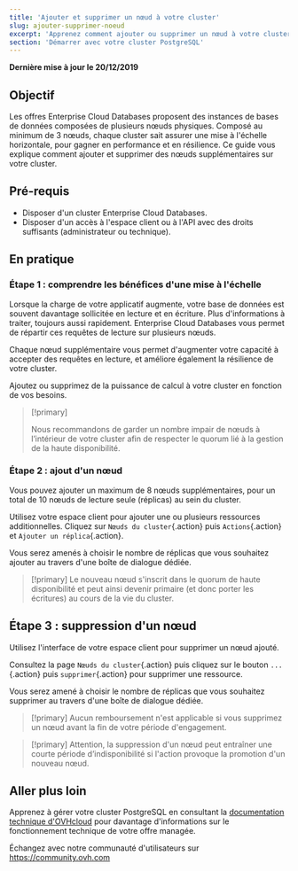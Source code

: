 ```yaml
---
title: 'Ajouter et supprimer un nœud à votre cluster'
slug: ajouter-supprimer-noeud
excerpt: 'Apprenez comment ajouter ou supprimer un nœud à votre cluster'
section: 'Démarrer avec votre cluster PostgreSQL'
---
```


**Dernière mise à jour le 20/12/2019**

## Objectif
Les offres Enterprise Cloud Databases proposent des instances de bases de données composées de plusieurs nœuds physiques.
Composé au minimum de 3 nœuds, chaque cluster sait assurer une mise à l'échelle horizontale, pour gagner en performance et en résilience.
Ce guide vous explique comment ajouter et supprimer des nœuds supplémentaires sur votre cluster.


## Pré-requis
- Disposer d'un cluster Enterprise Cloud Databases.
- Disposer d'un accès à l'espace client ou à l'API avec des droits suffisants (administrateur ou technique).


## En pratique

### Étape 1 : comprendre les bénéfices d'une mise à l'échelle
Lorsque la charge de votre applicatif augmente, votre base de données est souvent davantage sollicitée en lecture et en écriture. Plus d'informations à traiter, toujours aussi rapidement. Enterprise Cloud Databases vous permet de répartir ces requêtes de lecture sur plusieurs nœuds.

Chaque nœud supplémentaire vous permet d'augmenter votre capacité à accepter des requêtes en lecture, et améliore également la résilience de votre cluster.

Ajoutez ou supprimez de la puissance de calcul à votre cluster en fonction de vos besoins.

> [!primary]
>
> Nous recommandons de garder un nombre impair de nœuds à l’intérieur de votre cluster afin de respecter le quorum lié à la gestion de la haute disponibilité.
>


### Étape 2 : ajout d'un nœud
Vous pouvez ajouter un maximum de 8 nœuds supplémentaires, pour un total de 10 nœuds de lecture seule (réplicas) au sein du cluster.

Utilisez votre espace client pour ajouter une ou plusieurs ressources additionnelles. Cliquez sur `Nœuds du cluster`{.action} puis `Actions`{.action} et `Ajouter un réplica`{.action}.

Vous serez amenés à choisir le nombre de réplicas que vous souhaitez ajouter au travers d'une boîte de dialogue dédiée.

> [!primary]
> Le nouveau nœud s'inscrit dans le quorum de haute disponibilité et peut ainsi devenir primaire (et donc porter les écritures) au cours de la vie du cluster.
>


## Étape 3 : suppression d'un nœud
Utilisez l'interface de votre espace client pour supprimer un nœud ajouté.

Consultez la page `Nœuds du cluster`{.action} puis cliquez sur le bouton `...`{.action} puis `supprimer`{.action} pour supprimer une ressource. 

Vous serez amené à choisir le nombre de réplicas que vous souhaitez supprimer au travers d'une boîte de dialogue dédiée.

> [!primary]
> Aucun remboursement n'est applicable si vous supprimez un nœud avant la fin de votre période d'engagement.
>

> [!primary]
> Attention, la suppression d'un nœud peut entraîner une courte période d’indisponibilité si l'action provoque la promotion d'un nouveau nœud.
>

## Aller plus loin

Apprenez à gérer votre cluster PostgreSQL en consultant la [documentation technique d'OVHcloud](../) pour davantage d'informations sur le fonctionnement technique de votre offre managée.

Échangez avec notre communauté d'utilisateurs sur <https://community.ovh.com>
